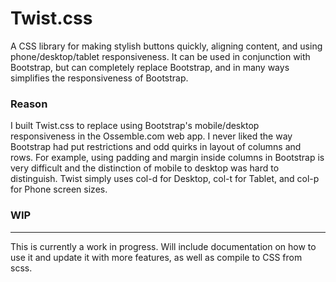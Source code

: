 # Twist.css

A CSS library for making stylish buttons quickly, aligning content, and using phone/desktop/tablet responsiveness.
It can be used in conjunction with Bootstrap, but can completely replace Bootstrap, and in many ways simplifies the responsiveness of Bootstrap.

### Reason

I built Twist.css to replace using Bootstrap's mobile/desktop responsiveness in the Ossemble.com web app. I never liked the way Bootstrap had put restrictions and odd quirks in layout of columns and rows.
For example, using padding and margin inside columns in Bootstrap is very difficult and the distinction of mobile to desktop was hard to distinguish. 
Twist simply uses col-d for Desktop, col-t for Tablet, and col-p for Phone screen sizes. 

### WIP
------------
This is currently a work in progress. Will include documentation on how to use it and update it with more features, as well as compile to CSS from scss.
